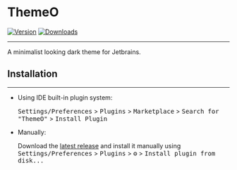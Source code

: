 # ThemeO

[![Version](https://img.shields.io/jetbrains/plugin/v/PLUGIN_ID.svg)](https://plugins.jetbrains.com/plugin/PLUGIN_ID)
[![Downloads](https://img.shields.io/jetbrains/plugin/d/PLUGIN_ID.svg)](https://plugins.jetbrains.com/plugin/PLUGIN_ID)

---
<!-- Plugin description -->
A minimalist looking dark theme for Jetbrains. 
<!-- Plugin description end -->
## Installation

---
- Using IDE built-in plugin system:
  
  <kbd>Settings/Preferences</kbd> > <kbd>Plugins</kbd> > <kbd>Marketplace</kbd> > <kbd>Search for "ThemeO"</kbd> >
  <kbd>Install Plugin</kbd>
  
- Manually:

  Download the [latest release](https://github.com/Th7mo/ThemeO/releases/latest) and install it manually using
  <kbd>Settings/Preferences</kbd> > <kbd>Plugins</kbd> > <kbd>⚙️</kbd> > <kbd>Install plugin from disk...</kbd>


[template]: https://github.com/JetBrains/intellij-platform-plugin-template
